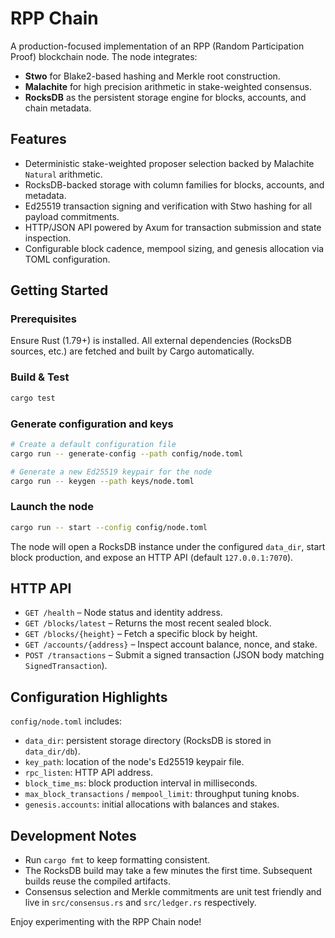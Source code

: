 # RPP Chain

A production-focused implementation of an RPP (Random Participation Proof) blockchain node. The node integrates:

- **Stwo** for Blake2-based hashing and Merkle root construction.
- **Malachite** for high precision arithmetic in stake-weighted consensus.
- **RocksDB** as the persistent storage engine for blocks, accounts, and chain metadata.

## Features

- Deterministic stake-weighted proposer selection backed by Malachite `Natural` arithmetic.
- RocksDB-backed storage with column families for blocks, accounts, and metadata.
- Ed25519 transaction signing and verification with Stwo hashing for all payload commitments.
- HTTP/JSON API powered by Axum for transaction submission and state inspection.
- Configurable block cadence, mempool sizing, and genesis allocation via TOML configuration.

## Getting Started

### Prerequisites

Ensure Rust (1.79+) is installed. All external dependencies (RocksDB sources, etc.) are fetched and built by Cargo automatically.

### Build & Test

```bash
cargo test
```

### Generate configuration and keys

```bash
# Create a default configuration file
cargo run -- generate-config --path config/node.toml

# Generate a new Ed25519 keypair for the node
cargo run -- keygen --path keys/node.toml
```

### Launch the node

```bash
cargo run -- start --config config/node.toml
```

The node will open a RocksDB instance under the configured `data_dir`, start block production, and expose an HTTP API (default `127.0.0.1:7070`).

## HTTP API

- `GET /health` – Node status and identity address.
- `GET /blocks/latest` – Returns the most recent sealed block.
- `GET /blocks/{height}` – Fetch a specific block by height.
- `GET /accounts/{address}` – Inspect account balance, nonce, and stake.
- `POST /transactions` – Submit a signed transaction (JSON body matching `SignedTransaction`).

## Configuration Highlights

`config/node.toml` includes:

- `data_dir`: persistent storage directory (RocksDB is stored in `data_dir/db`).
- `key_path`: location of the node's Ed25519 keypair file.
- `rpc_listen`: HTTP API address.
- `block_time_ms`: block production interval in milliseconds.
- `max_block_transactions` / `mempool_limit`: throughput tuning knobs.
- `genesis.accounts`: initial allocations with balances and stakes.

## Development Notes

- Run `cargo fmt` to keep formatting consistent.
- The RocksDB build may take a few minutes the first time. Subsequent builds reuse the compiled artifacts.
- Consensus selection and Merkle commitments are unit test friendly and live in `src/consensus.rs` and `src/ledger.rs` respectively.

Enjoy experimenting with the RPP Chain node!
